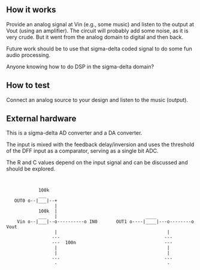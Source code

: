 ## How it works

Provide an analog signal at Vin (e.g., some music) and listen to the output at Vout (using an amplifier).
The circuit will probably add some noise, as it is very crude. But it went from the analog domain to digital
and then back.

Future work should be to use that sigma-delta coded signal to do some fun audio processing.

Anyone knowing how to do DSP in the sigma-delta domain?

## How to test
Connect an analog source to your design and listen to the music (output).

## External hardware

This is a sigma-delta AD converter and a DA converter.

The input is mixed with the feedback delay/inversion and uses the threshold of the DFF input as a comparator, serving as a single bit ADC.

The R and C values depend on the input signal and can be discussed and should be explored.

```


            100k
            ___
   OUT0 o--|___|--+
                  |
            100k  |
            ___   |                                 ____
    Vin o--|___|--o----------o IN0       OUT1 o----|____|---o--------o Vout
                  |                                         |                             
                 ---                                       ---
                 ---  100n                                 ---
                  |                                         |
                  |                                         |
                 ---                                       ---
                  -                                         -
```
